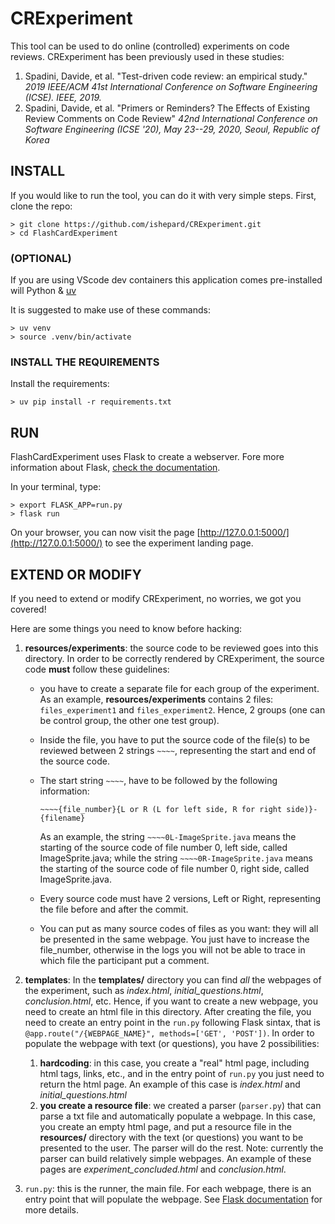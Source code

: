 # CRExperiment
This tool can be used to do online (controlled) experiments on code reviews. CRExperiment has been previously used in these studies:

1. Spadini, Davide, et al. "Test-driven code review: an empirical study." *2019 IEEE/ACM 41st International Conference on Software Engineering (ICSE). IEEE, 2019.*
2. Spadini, Davide, et al. "Primers or Reminders? The Effects of Existing Review Comments on Code Review" *42nd International Conference on Software Engineering (ICSE '20), May 23--29, 2020, Seoul, Republic of Korea*


## INSTALL
If you would like to run the tool, you can do it with very simple steps.
First, clone the repo:

```
> git clone https://github.com/ishepard/CRExperiment.git
> cd FlashCardExperiment
```

### (OPTIONAL)

If you are using VScode dev containers this application comes pre-installed will Python & [uv](https://github.com/astral-sh/uv)

It is suggested to make use of these commands:

```
> uv venv
> source .venv/bin/activate
```

### INSTALL THE REQUIREMENTS

Install the requirements:

```
> uv pip install -r requirements.txt
```

## RUN
FlashCardExperiment uses Flask to create a webserver. Fore more information about Flask, [check the documentation](http://flask.palletsprojects.com/en/1.1.x/).

In your terminal, type:

```
> export FLASK_APP=run.py
> flask run
```
On your browser, you can now visit the page [http://127.0.0.1:5000/](http://127.0.0.1:5000/) to see the experiment landing page. 

## EXTEND OR MODIFY
If you need to extend or modify CRExperiment, no worries, we got you covered! 

Here are some things you need to know before hacking:

1. **resources/experiments**: the source code to be reviewed goes into this directory. In order to be correctly rendered by CRExperiment, the source code **must** follow these guidelines:
	* you have to create a separate file for each group of the experiment. As an example, **resources/experiments** contains 2 files: `files_experiment1` and `files_experiment2`. Hence, 2 groups (one can be control group, the other one test group).
	* Inside the file, you have to put the source code of the file(s) to be reviewed between 2 strings `~~~~`, representing the start and end of the source code. 
	* The start string `~~~~`, have to be followed by the following information:


		`~~~~{file_number}{L or R (L for left side, R for right side)}-{filename}`
		
		As an example, the string `~~~~0L-ImageSprite.java` means the starting of the source code of file number 0, left side, called ImageSprite.java; while the string `~~~~0R-ImageSprite.java` means the starting of the source code of file number 0, right side, called ImageSprite.java.
		
	* Every source code must have 2 versions, Left or Right, representing the file before and after the commit.
	* You can put as many source codes of files as you want: they will all be presented in the same webpage. You just have to increase the file_number, otherwise in the logs you will not be able to trace in which file the participant put a comment.

2. **templates**: In the **templates/** directory you can find _all_ the webpages of the experiment, such as _index.html_, _initial\_questions.html_, _conclusion.html_, etc. Hence, if you want to create a new webpage, you need to create an html file in this directory. After creating the file, you need to create an entry point in the `run.py` following Flask sintax, that is `@app.route("/{WEBPAGE_NAME}", methods=['GET', 'POST'])`. In order to populate the webpage with text (or questions), you have 2 possibilities:
	
	1. **hardcoding**: in this case, you create a "real" html page, including html tags, links, etc., and in the entry point of `run.py` you just need to return the html page. An example of this case is _index.html_ and _initial\_questions.html_
	2. **you create a resource file**: we created a parser (`parser.py`) that can parse a txt file and automatically populate a webpage. In this case, you create an empty html page, and put a resource file in the **resources/** directory with the text (or questions) you want to be presented to the user. The parser will do the rest. Note: currently the parser can build relatively simple webpages. An example of these pages are _experiment\_concluded.html_ and _conclusion.html_.

3. `run.py`: this is the runner, the main file. For each webpage, there is an entry point that will populate the webpage. See [Flask documentation](http://flask.palletsprojects.com/en/1.1.x/) for more details.